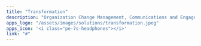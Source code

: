 ```yaml
---
title: "Transformation"
description: "Organization Change Management, Communications and Engagement, Strategic Planning and Execution, Budgeting"
apps_logo: "/assets/images/solutions/transformation.jpeg"
apps_icon: '<i class="pe-7s-headphones"></i>'
link: "#"
---
```

